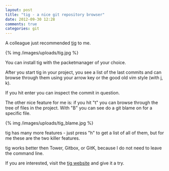 ```yaml
---
layout: post
title: "tig - a nice git repository browser"
date: 2012-09-30 12:28
comments: true
categories: git
---
```

A colleague just recommended [tig][1] to me.

{% img /images/uploads/tig.jpg %}

You can install tig with the packetmanager of your choice.

After you  start tig in your project, you see a list of the last commits and can browse through them using your arrow key or the good old vim style (with j, k).

If you hit enter you can inspect the commit in question.

The other nice feature for me is: if you hit "t" you can browse through the tree of files in the project. With "B" you can see do a git blame on for a specific file.

{% img /images/uploads/tig_blame.jpg %}

tig has many more features - just press "h" to get a list of all of them, but for me these are the two killer features. 

tig works better then Tower, Gitbox, or GitK, because I do not need to leave the command line.

If you are interested, visit the [tig website][1] and give it a try.

[1]: http://jonas.nitro.dk/tig/